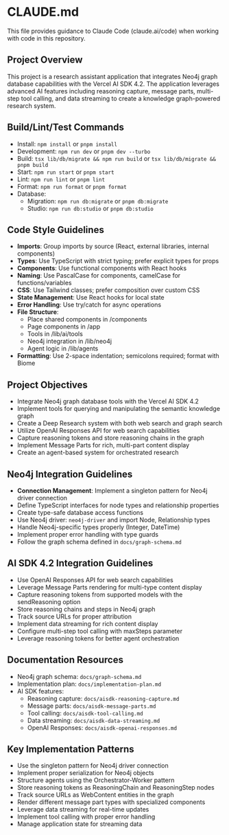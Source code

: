 # CLAUDE.md

This file provides guidance to Claude Code (claude.ai/code) when working with code in this repository.

## Project Overview

This project is a research assistant application that integrates Neo4j graph database capabilities with the Vercel AI SDK 4.2. The application leverages advanced AI features including reasoning capture, message parts, multi-step tool calling, and data streaming to create a knowledge graph-powered research system.

## Build/Lint/Test Commands
- Install: `npm install` or `pnpm install`
- Development: `npm run dev` or `pnpm dev --turbo`
- Build: `tsx lib/db/migrate && npm run build` or `tsx lib/db/migrate && pnpm build`
- Start: `npm run start` or `pnpm start`
- Lint: `npm run lint` or `pnpm lint`
- Format: `npm run format` or `pnpm format`
- Database:
  - Migration: `npm run db:migrate` or `pnpm db:migrate`
  - Studio: `npm run db:studio` or `pnpm db:studio`

## Code Style Guidelines
- **Imports**: Group imports by source (React, external libraries, internal components)
- **Types**: Use TypeScript with strict typing; prefer explicit types for props
- **Components**: Use functional components with React hooks
- **Naming**: Use PascalCase for components, camelCase for functions/variables
- **CSS**: Use Tailwind classes; prefer composition over custom CSS
- **State Management**: Use React hooks for local state
- **Error Handling**: Use try/catch for async operations
- **File Structure**: 
  - Place shared components in /components
  - Page components in /app
  - Tools in /lib/ai/tools
  - Neo4j integration in /lib/neo4j
  - Agent logic in /lib/agents
- **Formatting**: Use 2-space indentation; semicolons required; format with Biome

## Project Objectives
- Integrate Neo4j graph database tools with the Vercel AI SDK 4.2
- Implement tools for querying and manipulating the semantic knowledge graph
- Create a Deep Research system with both web search and graph search
- Utilize OpenAI Responses API for web search capabilities
- Capture reasoning tokens and store reasoning chains in the graph
- Implement Message Parts for rich, multi-part content display
- Create an agent-based system for orchestrated research

## Neo4j Integration Guidelines
- **Connection Management**: Implement a singleton pattern for Neo4j driver connection
- Define TypeScript interfaces for node types and relationship properties
- Create type-safe database access functions
- Use Neo4j driver: `neo4j-driver` and import Node, Relationship types
- Handle Neo4j-specific types properly (Integer, DateTime)
- Implement proper error handling with type guards
- Follow the graph schema defined in `docs/graph-schema.md`

## AI SDK 4.2 Integration Guidelines
- Use OpenAI Responses API for web search capabilities
- Leverage Message Parts rendering for multi-type content display
- Capture reasoning tokens from supported models with the sendReasoning option
- Store reasoning chains and steps in Neo4j graph
- Track source URLs for proper attribution
- Implement data streaming for rich content display
- Configure multi-step tool calling with maxSteps parameter
- Leverage reasoning tokens for better agent orchestration

## Documentation Resources
- Neo4j graph schema: `docs/graph-schema.md`
- Implementation plan: `docs/implementation-plan.md`
- AI SDK features:
  - Reasoning capture: `docs/aisdk-reasoning-capture.md` 
  - Message parts: `docs/aisdk-message-parts.md`
  - Tool calling: `docs/aisdk-tool-calling.md`
  - Data streaming: `docs/aisdk-data-streaming.md`
  - OpenAI Responses: `docs/aisdk-openai-responses.md`

## Key Implementation Patterns
- Use the singleton pattern for Neo4j driver connection
- Implement proper serialization for Neo4j objects
- Structure agents using the Orchestrator-Worker pattern
- Store reasoning tokens as ReasoningChain and ReasoningStep nodes
- Track source URLs as WebContent entities in the graph
- Render different message part types with specialized components
- Leverage data streaming for real-time updates
- Implement tool calling with proper error handling
- Manage application state for streaming data